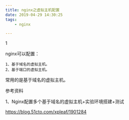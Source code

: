 ```yaml
---
title: nginx之虚拟主机配置
date: 2019-04-29 14:30:25
tags:
	- nginx

---
```


1

nginx可以配置：

```
1、基于域名的虚拟主机。
2、基于端口的虚拟主机。
```

常用的是基于域名的虚拟主机。



参考资料

1、Nginx配置多个基于域名的虚拟主机+实验环境搭建+测试

https://blog.51cto.com/xpleaf/1901284

